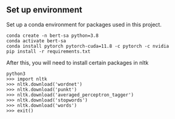 ## Set up environment

Set up a conda environment for packages used in this project.
```
conda create -n bert-sa python=3.8
conda activate bert-sa
conda install pytorch pytorch-cuda=11.8 -c pytorch -c nvidia
pip install -r requirements.txt
```

After this, you will need to install certain packages in nltk
```
python3
>>> import nltk
>>> nltk.download('wordnet')
>>> nltk.download('punkt')
>>> nltk.download('averaged_perceptron_tagger')
>>> nltk.download('stopwords')
>>> nltk.download('words')
>>> exit()
```